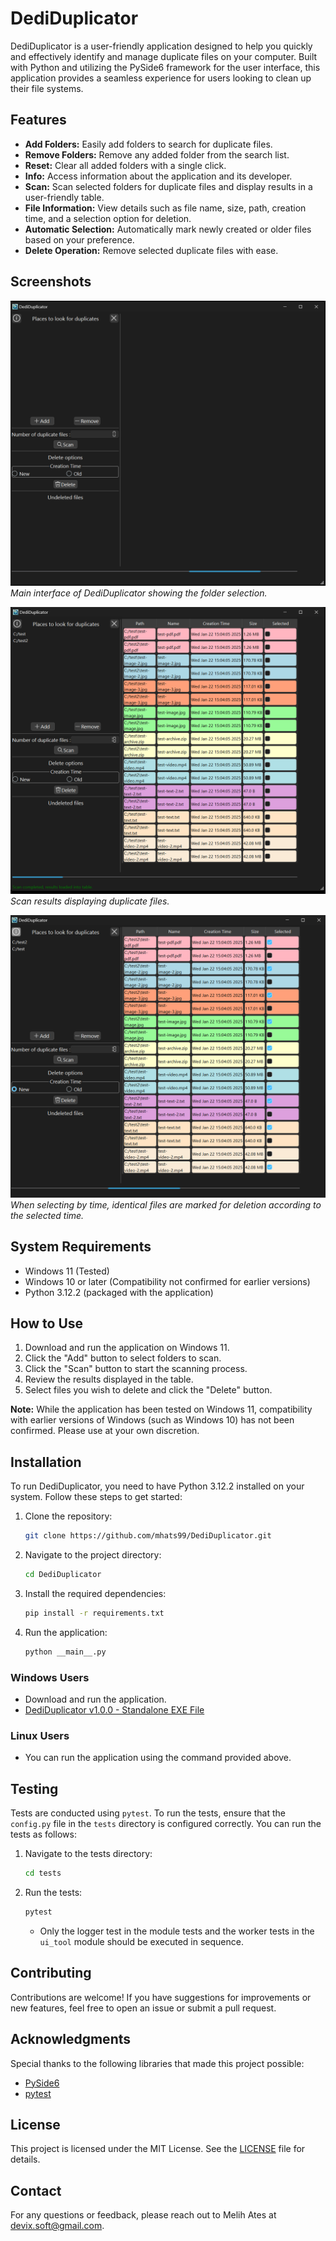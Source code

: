 # DediDuplicator

DediDuplicator is a user-friendly application designed to help you quickly and effectively identify and manage duplicate files on your computer. Built with Python and utilizing the PySide6 framework for the user interface, this application provides a seamless experience for users looking to clean up their file systems.

## Features

- **Add Folders:** Easily add folders to search for duplicate files.
- **Remove Folders:** Remove any added folder from the search list.
- **Reset:** Clear all added folders with a single click.
- **Info:** Access information about the application and its developer.
- **Scan:** Scan selected folders for duplicate files and display results in a user-friendly table.
- **File Information:** View details such as file name, size, path, creation time, and a selection option for deletion.
- **Automatic Selection:** Automatically mark newly created or older files based on your preference.
- **Delete Operation:** Remove selected duplicate files with ease.

## Screenshots

![Main Interface](image/main_window.png)
*Main interface of DediDuplicator showing the folder selection.*

![Scan Results](image/scan_window.png)
*Scan results displaying duplicate files.*

![Selection By Time Results](image/select_window.png)
*When selecting by time, identical files are marked for deletion according to the selected time.*

## System Requirements

- Windows 11 (Tested)
- Windows 10 or later (Compatibility not confirmed for earlier versions)
- Python 3.12.2 (packaged with the application)

## How to Use

1. Download and run the application on Windows 11.
2. Click the "Add" button to select folders to scan.
3. Click the "Scan" button to start the scanning process.
4. Review the results displayed in the table.
5. Select files you wish to delete and click the "Delete" button.

**Note:** While the application has been tested on Windows 11, compatibility with earlier versions of Windows (such as Windows 10) has not been confirmed. Please use at your own discretion.

## Installation

To run DediDuplicator, you need to have Python 3.12.2 installed on your system. Follow these steps to get started:

1. Clone the repository:

   ```bash
   git clone https://github.com/mhats99/DediDuplicator.git
   ```

2. Navigate to the project directory:

   ```bash
   cd DediDuplicator
   ```

3. Install the required dependencies:

   ```bash
   pip install -r requirements.txt
   ```

4. Run the application:

   ```bash
   python __main__.py
   ```

### Windows Users

- Download and run the application.
- [DediDuplicator v1.0.0 - Standalone EXE File](https://github.com/mhats99/DediDuplicator/releases/download/v1.0.0/DediDuplicator.exe)


### Linux Users

- You can run the application using the command provided above.

## Testing

Tests are conducted using `pytest`. To run the tests, ensure that the `config.py` file in the `tests` directory is configured correctly. You can run the tests as follows:

1. Navigate to the tests directory:

   ```bash
   cd tests
   ```

2. Run the tests:

   ```bash
   pytest
   ```

   - Only the logger test in the module tests and the worker tests in the `ui_tool` module should be executed in sequence.

## Contributing

Contributions are welcome! If you have suggestions for improvements or new features, feel free to open an issue or submit a pull request.

## Acknowledgments

Special thanks to the following libraries that made this project possible:

- [PySide6](https://pyside.org/)
- [pytest](https://pytest.org/)

## License

This project is licensed under the MIT License. See the [LICENSE](LICENSE) file for details.

## Contact

For any questions or feedback, please reach out to Melih Ates at <devix.soft@gmail.com>.
